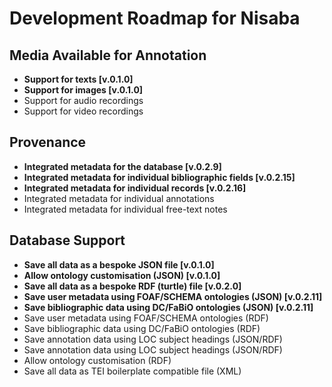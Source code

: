 # Development Roadmap for Nisaba

## Media Available for Annotation

+ **Support for texts [v.0.1.0]**
+ **Support for images [v.0.1.0]**
+ Support for audio recordings
+ Support for video recordings

## Provenance

+ **Integrated metadata for the database [v.0.2.9]**
+ **Integrated metadata for individual bibliographic fields [v.0.2.15]**
+ **Integrated metadata for individual records [v.0.2.16]**
+ Integrated metadata for individual annotations
+ Integrated metadata for individual free-text notes

## Database Support

+ **Save all data as a bespoke JSON file [v.0.1.0]**
+ **Allow ontology customisation (JSON) [v.0.1.0]**
+ **Save all data as a bespoke RDF (turtle) file [v.0.2.0]**
+ **Save user metadata using FOAF/SCHEMA ontologies (JSON) [v.0.2.11]**
+ **Save bibliographic data using DC/FaBiO ontologies (JSON) [v.0.2.11]**
+ Save user metadata using FOAF/SCHEMA ontologies (RDF)
+ Save bibliographic data using DC/FaBiO ontologies (RDF)
+ Save annotation data using LOC subject headings (JSON/RDF)
+ Save annotation data using LOC subject headings (JSON/RDF)
+ Allow ontology customisation (RDF)
+ Save all data as TEI boilerplate compatible file (XML)

